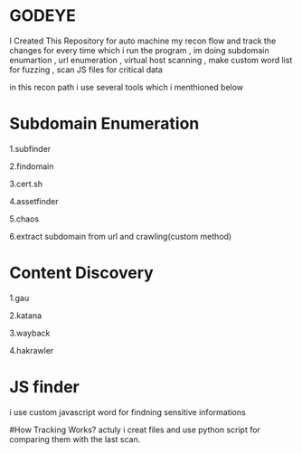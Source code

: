 # GODEYE
I Created This Repository for auto machine my recon flow and track the changes for every time which i run the program , im doing subdomain enumartion , url enumeration , virtual host scanning , make custom word list for fuzzing , scan JS files for critical data  

in this recon path i use several tools which i menthioned below

# Subdomain Enumeration

1.subfinder 

2.findomain

3.cert.sh

4.assetfinder

5.chaos

6.extract subdomain from url and crawling(custom method)

# Content Discovery

1.gau

2.katana

3.wayback

4.hakrawler

# JS finder 
i use custom javascript word for findning sensitive informations

#How Tracking Works?
actuly i creat files and use python script for comparing them with the last scan. 
